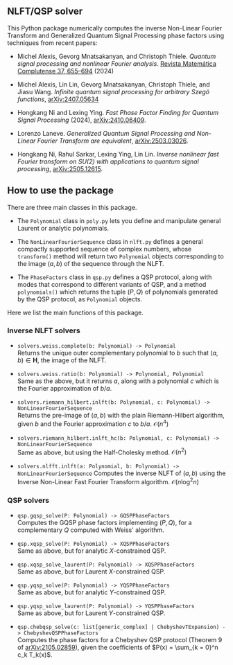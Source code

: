 ## NLFT/QSP solver

This Python package numerically computes the inverse Non-Linear Fourier Transform and Generalized Quantum Signal Processing phase factors using techniques from recent papers:

- Michel Alexis, Gevorg Mnatsakanyan, and Christoph Thiele. *Quantum signal processing
and nonlinear Fourier analysis*. [Revista Matemática Complutense 37, 655–694](https://dx.doi.org/10.1007/s13163-024-00494-5) (2024)

- Michel Alexis, Lin Lin, Gevorg Mnatsakanyan, Christoph Thiele, and Jiasu Wang. *Infinite
quantum signal processing for arbitrary Szegö functions*, [arXiv:2407.05634](https://arxiv.org/abs/2407.05634)

- Hongkang Ni and Lexing Ying. *Fast Phase Factor Finding for Quantum Signal Processing* (2024), [arXiv:2410.06409](https://arxiv.org/abs/2410.06409).

- Lorenzo Laneve. *Generalized Quantum Signal Processing and Non-Linear Fourier Transform are equivalent*, [arXiv:2503.03026](https://arxiv.org/abs/2503.03026).

- Hongkang Ni, Rahul Sarkar, Lexing Ying, Lin Lin. *Inverse nonlinear fast Fourier transform on SU(2) with applications to quantum signal processing*, [arXiv:2505.12615](https://arxiv.org/abs/2505.12615).



## How to use the package

There are three main classes in this package.

- The `Polynomial` class in `poly.py` lets you define and manipulate general Laurent or analytic polynomials.

- The `NonLinearFourierSequence` class in `nlft.py` defines a general compactly supported sequence of complex numbers, whose `transform()` method will return two `Polynomial` objects corresponding to the image $(a, b)$ of the sequence through the NLFT.

- The `PhaseFactors` class in `qsp.py` defines a QSP protocol, along with modes that correspond to different variants of QSP, and a method `polynomials()` which returns the tuple $(P, Q)$ of polynomials generated by the QSP protocol, as `Polynomial` objects.

Here we list the main functions of this package.

### Inverse NLFT solvers

- `solvers.weiss.complete(b: Polynomial) -> Polynomial` \
Returns the unique outer complementary polynomial to $b$ such that $(a, b) \in \mathbf{H}$, the image of the NLFT.

- `solvers.weiss.ratio(b: Polynomial) -> Polynomial, Polynomial`\
Same as the above, but it returns $a$, along with a polynomial $c$ which is the Fourier approximation of $b/a$.

- `solvers.riemann_hilbert.inlft(b: Polynomial, c: Polynomial) -> NonLinearFourierSequence`\
Returns the pre-image of $(a, b)$ with the plain Riemann-Hilbert algorithm, given $b$ and the Fourier approximation $c$ to $b/a$. $\mathcal{O}(n^4)$

- `solvers.riemann_hilbert.inlft_hc(b: Polynomial, c: Polynomial) -> NonLinearFourierSequence`\
Same as above, but using the Half-Cholesky method. $\mathcal{O}(n^2)$

- `solvers.nlfft.inlft(a: Polynomial, b: Polynomial) -> NonLinearFourierSequence`
Computes the inverse NLFT of $(a, b)$ using the Inverse Non-Linear Fast Fourier Transform algorithm. $\mathcal{O}(n \log^2 n)$

### QSP solvers

- `qsp.gqsp_solve(P: Polynomial) -> GQSPPhaseFactors`\
Computes the GQSP phase factors implementing $(P, Q)$, for a complementary $Q$ computed with Weiss' algorithm.

- `qsp.xqsp_solve(P: Polynomial) -> XQSPPhaseFactors`\
Same as above, but for analytic $X$-constrained QSP.

- `qsp.xqsp_solve_laurent(P: Polynomial) -> XQSPPhaseFactors`\
Same as above, but for Laurent $X$-constrained QSP.

- `qsp.yqsp_solve(P: Polynomial) -> YQSPPhaseFactors`\
Same as above, but for analytic $Y$-constrained QSP.

- `qsp.yqsp_solve_laurent(P: Polynomial) -> YQSPPhaseFactors`\
Same as above, but for Laurent $Y$-constrained QSP.

- `qsp.chebqsp_solve(c: list[generic_complex] | ChebyshevTExpansion) -> ChebyshevQSPPhaseFactors`\
Computes the phase factors for a Chebyshev QSP protocol (Theorem 9 of [arXiv:2105.02859](https://arxiv.org/abs/2105.02859)), given the coefficients of $P(x) = \sum_{k = 0}^n c_k T_k(x)$.
